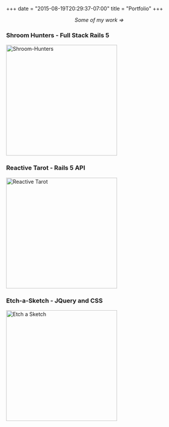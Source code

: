 +++
date = "2015-08-19T20:29:37-07:00"
title = "Portfolio"
+++

<p style="text-align: center; font-style: italic">Some of my work =></p>

### Shroom Hunters - Full Stack Rails 5
<a href="http://shroom-hunters.howlcode.com"><img src="/img/shroom-hunters-snapshot.png" alt="Shroom-Hunters" style="width: 300px; height: 300px" /></a>

### Reactive Tarot - Rails 5 API
<a href="http://tarot-react.howlcode.com"><img src="/img/react_tarot.png" alt="Reactive Tarot" style="width: 300px; height: 300px" /></a>

### Etch-a-Sketch - JQuery and CSS
<a href="https://howlcode.github.io/etch-a-sketch/"><img src="/img/screencapture_etch-a-sketch.png" alt="Etch a Sketch" style="width: 300px; height: 300px;" /></a>